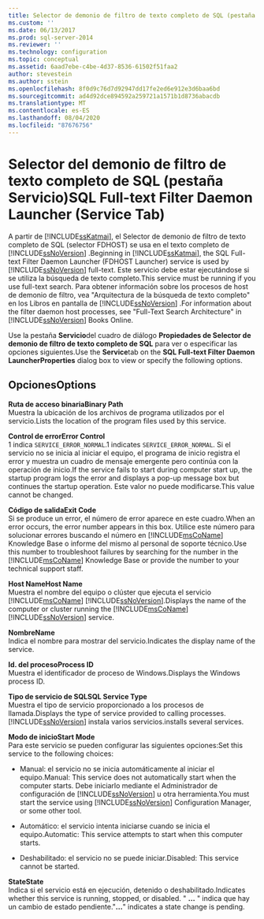 ```yaml
---
title: Selector de demonio de filtro de texto completo de SQL (pestaña Servicio) | Microsoft Docs
ms.custom: ''
ms.date: 06/13/2017
ms.prod: sql-server-2014
ms.reviewer: ''
ms.technology: configuration
ms.topic: conceptual
ms.assetid: 6aad7ebe-c4be-4d37-8536-61502f51faa2
author: stevestein
ms.author: sstein
ms.openlocfilehash: 8f0d9c76d7d92947dd17fe2ed6e912e3d6baa6bd
ms.sourcegitcommit: ad4d92dce894592a259721a1571b1d8736abacdb
ms.translationtype: MT
ms.contentlocale: es-ES
ms.lasthandoff: 08/04/2020
ms.locfileid: "87676756"
---
```

# <a name="sql-full-text-filter-daemon-launcher-service-tab"></a><span data-ttu-id="3e3bd-102">Selector del demonio de filtro de texto completo de SQL (pestaña Servicio)</span><span class="sxs-lookup"><span data-stu-id="3e3bd-102">SQL Full-text Filter Daemon Launcher (Service Tab)</span></span>
  <span data-ttu-id="3e3bd-103">A partir de [!INCLUDE[ssKatmai](../../includes/sskatmai-md.md)], el Selector de demonio de filtro de texto completo de SQL (selector FDHOST) se usa en el texto completo de [!INCLUDE[ssNoVersion](../../includes/ssnoversion-md.md)] .</span><span class="sxs-lookup"><span data-stu-id="3e3bd-103">Beginning in [!INCLUDE[ssKatmai](../../includes/sskatmai-md.md)], the SQL Full-text Filter Daemon Launcher (FDHOST Launcher) service is used by [!INCLUDE[ssNoVersion](../../includes/ssnoversion-md.md)] full-text.</span></span> <span data-ttu-id="3e3bd-104">Este servicio debe estar ejecutándose si se utiliza la búsqueda de texto completo.</span><span class="sxs-lookup"><span data-stu-id="3e3bd-104">This service must be running if you use full-text search.</span></span> <span data-ttu-id="3e3bd-105">Para obtener información sobre los procesos de host de demonio de filtro, vea "Arquitectura de la búsqueda de texto completo" en los Libros en pantalla de [!INCLUDE[ssNoVersion](../../includes/ssnoversion-md.md)] .</span><span class="sxs-lookup"><span data-stu-id="3e3bd-105">For information about the filter daemon host processes, see "Full-Text Search Architecture" in [!INCLUDE[ssNoVersion](../../includes/ssnoversion-md.md)] Books Online.</span></span>  
  
 <span data-ttu-id="3e3bd-106">Use la pestaña **Servicio**del cuadro de diálogo **Propiedades de Selector de demonio de filtro de texto completo de SQL** para ver o especificar las opciones siguientes.</span><span class="sxs-lookup"><span data-stu-id="3e3bd-106">Use the **Service**tab on the **SQL Full-text Filter Daemon LauncherProperties** dialog box to view or specify the following options.</span></span>  
  
## <a name="options"></a><span data-ttu-id="3e3bd-107">Opciones</span><span class="sxs-lookup"><span data-stu-id="3e3bd-107">Options</span></span>  
 <span data-ttu-id="3e3bd-108">**Ruta de acceso binaria**</span><span class="sxs-lookup"><span data-stu-id="3e3bd-108">**Binary Path**</span></span>  
 <span data-ttu-id="3e3bd-109">Muestra la ubicación de los archivos de programa utilizados por el servicio.</span><span class="sxs-lookup"><span data-stu-id="3e3bd-109">Lists the location of the program files used by this service.</span></span>  
  
 <span data-ttu-id="3e3bd-110">**Control de error**</span><span class="sxs-lookup"><span data-stu-id="3e3bd-110">**Error Control**</span></span>  
 <span data-ttu-id="3e3bd-111">1 indica `SERVICE_ERROR_NORMAL`.</span><span class="sxs-lookup"><span data-stu-id="3e3bd-111">1 indicates `SERVICE_ERROR_NORMAL`.</span></span> <span data-ttu-id="3e3bd-112">Si el servicio no se inicia al iniciar el equipo, el programa de inicio registra el error y muestra un cuadro de mensaje emergente pero continúa con la operación de inicio.</span><span class="sxs-lookup"><span data-stu-id="3e3bd-112">If the service fails to start during computer start up, the startup program logs the error and displays a pop-up message box but continues the startup operation.</span></span> <span data-ttu-id="3e3bd-113">Este valor no puede modificarse.</span><span class="sxs-lookup"><span data-stu-id="3e3bd-113">This value cannot be changed.</span></span>  
  
 <span data-ttu-id="3e3bd-114">**Código de salida**</span><span class="sxs-lookup"><span data-stu-id="3e3bd-114">**Exit Code**</span></span>  
 <span data-ttu-id="3e3bd-115">Si se produce un error, el número de error aparece en este cuadro.</span><span class="sxs-lookup"><span data-stu-id="3e3bd-115">When an error occurs, the error number appears in this box.</span></span> <span data-ttu-id="3e3bd-116">Utilice este número para solucionar errores buscando el número en [!INCLUDE[msCoName](../../includes/msconame-md.md)] Knowledge Base o informe del mismo al personal de soporte técnico.</span><span class="sxs-lookup"><span data-stu-id="3e3bd-116">Use this number to troubleshoot failures by searching for the number in the [!INCLUDE[msCoName](../../includes/msconame-md.md)] Knowledge Base or provide the number to your technical support staff.</span></span>  
  
 <span data-ttu-id="3e3bd-117">**Host Name**</span><span class="sxs-lookup"><span data-stu-id="3e3bd-117">**Host Name**</span></span>  
 <span data-ttu-id="3e3bd-118">Muestra el nombre del equipo o clúster que ejecuta el servicio [!INCLUDE[msCoName](../../includes/msconame-md.md)] [!INCLUDE[ssNoVersion](../../includes/ssnoversion-md.md)].</span><span class="sxs-lookup"><span data-stu-id="3e3bd-118">Displays the name of the computer or cluster running the [!INCLUDE[msCoName](../../includes/msconame-md.md)] [!INCLUDE[ssNoVersion](../../includes/ssnoversion-md.md)] service.</span></span>  
  
 <span data-ttu-id="3e3bd-119">**Nombre**</span><span class="sxs-lookup"><span data-stu-id="3e3bd-119">**Name**</span></span>  
 <span data-ttu-id="3e3bd-120">Indica el nombre para mostrar del servicio.</span><span class="sxs-lookup"><span data-stu-id="3e3bd-120">Indicates the display name of the service.</span></span>  
  
 <span data-ttu-id="3e3bd-121">**Id. del proceso**</span><span class="sxs-lookup"><span data-stu-id="3e3bd-121">**Process ID**</span></span>  
 <span data-ttu-id="3e3bd-122">Muestra el identificador de proceso de Windows.</span><span class="sxs-lookup"><span data-stu-id="3e3bd-122">Displays the Windows process ID.</span></span>  
  
 <span data-ttu-id="3e3bd-123">**Tipo de servicio de SQL**</span><span class="sxs-lookup"><span data-stu-id="3e3bd-123">**SQL Service Type**</span></span>  
 <span data-ttu-id="3e3bd-124">Muestra el tipo de servicio proporcionado a los procesos de llamada.</span><span class="sxs-lookup"><span data-stu-id="3e3bd-124">Displays the type of service provided to calling processes.</span></span> [!INCLUDE[ssNoVersion](../../includes/ssnoversion-md.md)] <span data-ttu-id="3e3bd-125">instala varios servicios.</span><span class="sxs-lookup"><span data-stu-id="3e3bd-125">installs several services.</span></span>  
  
 <span data-ttu-id="3e3bd-126">**Modo de inicio**</span><span class="sxs-lookup"><span data-stu-id="3e3bd-126">**Start Mode**</span></span>  
 <span data-ttu-id="3e3bd-127">Para este servicio se pueden configurar las siguientes opciones:</span><span class="sxs-lookup"><span data-stu-id="3e3bd-127">Set this service to the following choices:</span></span>  
  
-   <span data-ttu-id="3e3bd-128">Manual: el servicio no se inicia automáticamente al iniciar el equipo.</span><span class="sxs-lookup"><span data-stu-id="3e3bd-128">Manual: This service does not automatically start when the computer starts.</span></span> <span data-ttu-id="3e3bd-129">Debe iniciarlo mediante el Administrador de configuración de [!INCLUDE[ssNoVersion](../../includes/ssnoversion-md.md)] u otra herramienta.</span><span class="sxs-lookup"><span data-stu-id="3e3bd-129">You must start the service using [!INCLUDE[ssNoVersion](../../includes/ssnoversion-md.md)] Configuration Manager, or some other tool.</span></span>  
  
-   <span data-ttu-id="3e3bd-130">Automático: el servicio intenta iniciarse cuando se inicia el equipo.</span><span class="sxs-lookup"><span data-stu-id="3e3bd-130">Automatic: This service attempts to start when this computer starts.</span></span>  
  
-   <span data-ttu-id="3e3bd-131">Deshabilitado: el servicio no se puede iniciar.</span><span class="sxs-lookup"><span data-stu-id="3e3bd-131">Disabled: This service cannot be started.</span></span>  
  
 <span data-ttu-id="3e3bd-132">**State**</span><span class="sxs-lookup"><span data-stu-id="3e3bd-132">**State**</span></span>  
 <span data-ttu-id="3e3bd-133">Indica si el servicio está en ejecución, detenido o deshabilitado.</span><span class="sxs-lookup"><span data-stu-id="3e3bd-133">Indicates whether this service is running, stopped, or disabled.</span></span> <span data-ttu-id="3e3bd-134">" **…** " indica que hay un cambio de estado pendiente.</span><span class="sxs-lookup"><span data-stu-id="3e3bd-134">"**...**" indicates a state change is pending.</span></span>  
  
  

